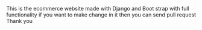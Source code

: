 This is the ecommerce website made with Django and Boot strap with full
functionality if you want to make change in it then you can send pull request 
Thank you
